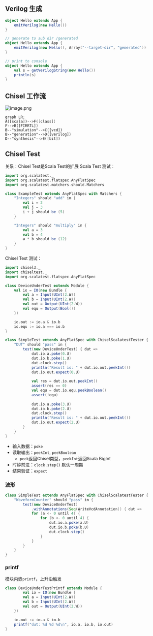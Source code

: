 ## Verilog 生成
```scala
object Hello extends App {
	emitVerilog(new Hello())
}

// generate to sub dir /generated
object Hello extends App {
	emitVerilog(new Hello(), Array("--target-dir", "generated"))
}

// print to console
object Hello extends App {
	val s = getVerilogString(new Hello())
	println(s)
}
```
## Chisel 工作流
![image.png](https://s2.loli.net/2024/09/17/8EyGtsXKDSJIWMC.png)
```mermaid
graph LR;
A([scala])-->F([class])
F-->B([FIRRTL])
B--"simulation"-->C([vcd])
B--"generation"-->D([verilog])
D--"synthesis"-->E([bit])
```
## Chisel Test
关系：Chisel Test是Scala Test的扩展
Scala Test 测试：
```scala
import org.scalatest._
import org.scalatest.flatspec.AnyFlatSpec
import org.scalatest.matchers.should.Matchers

class ExampleTest extends AnyFlatSpec with Matchers {
	"Integers" should "add" in {
		val i = 2
		val j = 3
		i + j should be (5)
	}

	"Integers" should "multiply" in {
		val a = 3
		val b = 4
		a * b should be (12)
	}
}
```
Chisel Test 测试：
```scala
import chisel3._
import chiseltest._
import org.scalatest.flatspec.AnyFlatSpec

class DeviceUnderTest extends Module {
	val io = IO(new Bundle {
		val a = Input(UInt(2.W))
		val b = Input(UInt(2.W))
		val out = Output(UInt(2.W))
		val equ = Output(Bool())
	})

	io.out := io.a & io.b
	io.equ := io.a === io.b
}

class SimpleTest extends AnyFlatSpec with ChiselScalatestTester {
	"DUT" should "pass" in {
		test(new DeviceUnderTest) { dut =>
			dut.io.a.poke(0.U)
			dut.io.b.poke(1.U)
			dut.clock.step()
			println("Result is: " + dut.io.out.peekInt())
			dut.io.out.expect(0.U)
			
			val res = dut.io.out.peekInt()
			assert(res == 0)
			val equ = dut.io.equ.peekBoolean()
			assert(!equ)
			
			dut.io.a.poke(3.U)
			dut.io.b.poke(2.U)
			dut.clock.step()
			println("Result is: " + dut.io.out.peekInt())
			dut.io.out.expect(2.U)
		}
	}
}
```

+ 输入数据：`poke`
+ 读取输出：`peekInt`, `peekBoolean`
	+ `peek`返回Chisel类型，`peekInt`返回Scala BigInt
+ 时钟前进：`clock.step()` 默认一周期
+ 结果验证：`expect`

### 波形
```scala
class SimpleTest extends AnyFlatSpec with ChiselScalatestTester {
	"WaveformCounter" should "pass" in {
		test(new DeviceUnderTest)
			.withAnnotations(Seq(WriteVcdAnnotation)) { dut =>
			for (a <- 0 until 4) {
				for (b <- 0 until 4) {
					dut.io.a.poke(a.U)
					dut.io.b.poke(b.U)
					dut.clock.step()
				}
			}
		}
	}
}
```
### printf
模块内嵌`printf`，上升沿触发
```scala
class DeviceUnderTestPrintf extends Module {
		val io = IO(new Bundle {
		val a = Input(UInt(2.W))
		val b = Input(UInt(2.W))
		val out = Output(UInt(2.W))
	})

	io.out := io.a & io.b
	printf("dut: %d %d %d\n", io.a, io.b, io.out)
}
```
